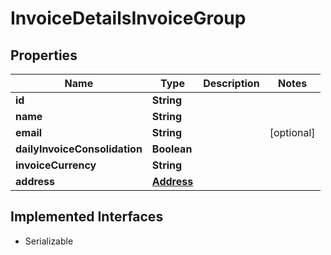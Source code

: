 

# InvoiceDetailsInvoiceGroup


## Properties

| Name | Type | Description | Notes |
|------------ | ------------- | ------------- | -------------|
|**id** | **String** |  |  |
|**name** | **String** |  |  |
|**email** | **String** |  |  [optional] |
|**dailyInvoiceConsolidation** | **Boolean** |  |  |
|**invoiceCurrency** | **String** |  |  |
|**address** | [**Address**](Address.md) |  |  |


## Implemented Interfaces

* Serializable



